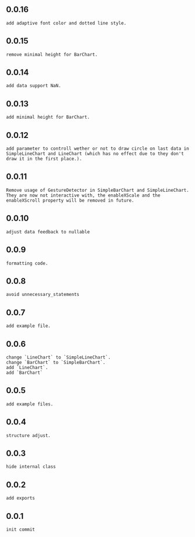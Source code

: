 ## 0.0.16
    add adaptive font color and dotted line style.

## 0.0.15
    remove minimal height for BarChart.

## 0.0.14
    add data support NaN.

## 0.0.13
    add minimal height for BarChart.

## 0.0.12
    add parameter to controll wether or not to draw circle on last data in SimpleLineChart and LineChart (which has no effect due to they don't draw it in the first place.).

## 0.0.11
    Remove usage of GestureDetector in SimpleBarChart and SimpleLineChart. They are now not interactive with, the enableXScale and the enableXScroll property will be removed in future.

## 0.0.10
    adjust data feedback to nullable
## 0.0.9 
    formatting code.
## 0.0.8
    avoid unnecessary_statements

## 0.0.7
    add example file.

## 0.0.6
    change `LineChart` to `SimpleLineChart`.
    change `BarChart` to `SimpleBarChart`.
    add `LineChart`.
    add `BarChart`


## 0.0.5
    add example files.
## 0.0.4
    structure adjust.

## 0.0.3
    hide internal class

## 0.0.2
    add exports

## 0.0.1
    init commit
